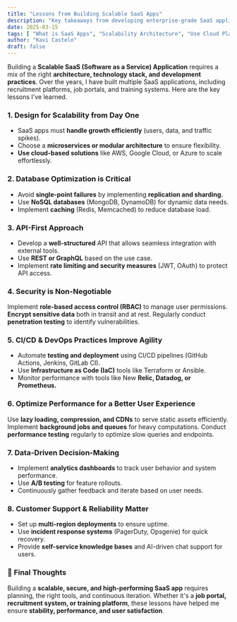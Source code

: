 ```yaml
---
title: "Lessons from Building Scalable SaaS Apps"
description: "Key takeaways from developing enterprise-grade SaaS applications, covering architecture, performance, security, and scalability."
date: 2025-03-15
tags: [ "What is SaaS Apps", "Scalability Architecture", "Use Cloud Platforms", "Performance Optimization for SaaS", "Security Practices for SaaS", "Agile Development for SaaS", "Data-Driven Decision-Making", "Customer Support & Reliability" ]
author: "Kavi Castelo"
draft: false
---
```


Building a **Scalable SaaS (Software as a Service) Application** requires a mix of the right **architecture, technology
stack, and development practices**. Over the years, I have built multiple SaaS applications, including recruitment
platforms, job portals, and training systems. Here are the key lessons I’ve learned.

### 1. Design for Scalability from Day One

- SaaS apps must **handle growth efficiently** (users, data, and traffic spikes).
- Choose a **microservices or modular architecture** to ensure flexibility.
- **Use cloud-based solutions** like AWS, Google Cloud, or Azure to scale effortlessly.

### 2. Database Optimization is Critical

- Avoid **single-point failures** by implementing **replication and sharding.**
- Use **NoSQL databases** (MongoDB, DynamoDB) for dynamic data needs.
- Implement **caching** (Redis, Memcached) to reduce database load.

### 3. API-First Approach

- Develop a **well-structured** API that allows seamless integration with external tools.
- Use **REST or GraphQL** based on the use case.
- Implement **rate limiting and security measures** (JWT, OAuth) to protect API access.

### 4. Security is Non-Negotiable

Implement **role-based access control (RBAC)** to manage user permissions.
**Encrypt sensitive data** both in transit and at rest.
Regularly conduct **penetration testing** to identify vulnerabilities.

### 5. CI/CD & DevOps Practices Improve Agility

- Automate **testing and deployment** using CI/CD pipelines (GitHub Actions, Jenkins, GitLab CI).
- Use **Infrastructure as Code (IaC)** tools like Terraform or Ansible.
- Monitor performance with tools like New **Relic, Datadog, or Prometheus.**

### 6. Optimize Performance for a Better User Experience

Use **lazy loading, compression, and CDNs** to serve static assets efficiently.
Implement **background jobs and queues** for heavy computations.
Conduct **performance testing** regularly to optimize slow queries and endpoints.

### 7. Data-Driven Decision-Making

- Implement **analytics dashboards** to track user behavior and system performance.
- Use **A/B testing** for feature rollouts.
- Continuously gather feedback and iterate based on user needs.

### 8. Customer Support & Reliability Matter

- Set up **multi-region deployments** to ensure uptime.
- Use **incident response systems** (PagerDuty, Opsgenie) for quick recovery.
- Provide **self-service knowledge bases** and AI-driven chat support for users.

### 🚀 Final Thoughts

Building a **scalable, secure, and high-performing SaaS app** requires planning, the right tools, and continuous
iteration. Whether it's a **job portal, recruitment system, or training platform**, these lessons have helped me ensure
**stability, performance, and user satisfaction**.
